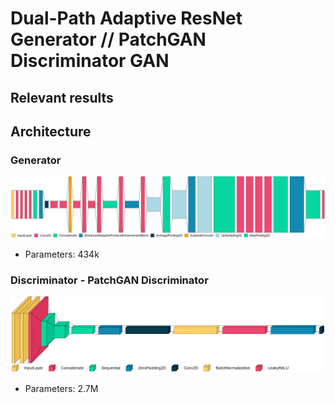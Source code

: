 # Dual-Path Adaptive ResNet Generator // PatchGAN Discriminator GAN

## Relevant results
<!-- ![relevant_results_image](predictions.png) -->

## Architecture
### Generator
![generator_architecture](generator.png)
- Parameters: 434k

### Discriminator - PatchGAN Discriminator
![discriminator_architecture](discriminator.png)
- Parameters: 2.7M
